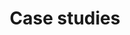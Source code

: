 ---
layout: frontend-template-documentation
sectionKey: Frontend templates
eleventyNavigation:
  parent: Finder
title: Case studies
description: A directory of all the case studies that can be found on GOV.UK
howItWorks:
  Case Studies finder lists all case studies that is published on GOV.UK. End-users can use the search component to filter the returned results on the page.
examples:
  0:
    title: "Case studies: Real-life examples of government activity"
    link: https://www.gov.uk/government/case-studies
contentSchema:
  title: finder
  link: https://docs.publishing.service.gov.uk/content-schemas/finder.html
contentType:
  title: finder
  link: https://docs.publishing.service.gov.uk/document-types/finder.html
components:
  0:
    componentName: Layout super navigation header
    componentURL: https://components.publishing.service.gov.uk/component-guide/layout_super_navigation_header
    generated: auto
    input:
  1:
    componentName: Contextual breadcrumbs
    componentURL: https://components.publishing.service.gov.uk/component-guide/contextual_breadcrumbs
    generated: auto
    input:
  2:
    componentName: "[Heading](https://components.publishing.service.gov.uk/component-guide/heading) used to display number of returned search results"
    componentURL: 
    generated: auto
    input:
  3:
    componentName: Feedback
    componentURL: https://components.publishing.service.gov.uk/component-guide/feedback
    generated: auto
    input:
  4:
    componentName: Layout footer
    componentURL: https://components.publishing.service.gov.uk/component-guide/layout_footer
    generated: auto
    input:
  5:
    componentName: Page title
    componentURL: https://components.publishing.service.gov.uk/component-guide/title
    generated: auto
    input:
  6:
    componentName: Search
    componentURL: https://components.publishing.service.gov.uk/component-guide/search
    generated: auto
    input:
  7:
    componentName: "[Subscription links](https://components.publishing.service.gov.uk/component-guide/subscription_links) - rendered top and bottom of the page, but displayed only at the bottom of the page"
    componentURL: 
    generated: auto
    input:
  8:
    componentName: Document list
    componentURL: https://components.publishing.service.gov.uk/component-guide/document_list
    generated: auto
    input:
  9:
    componentName: Previous and next navigation
    componentURL: https://components.publishing.service.gov.uk/component-guide/previous_and_next_navigation
    generated: auto
    input:
---